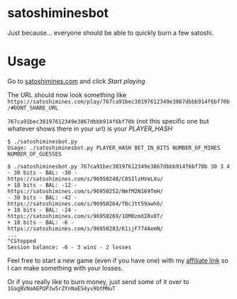 # satoshiminesbot
Just because... everyone should be able to quickly burn a few satoshi.

Usage
=====

Go to [satoshimines.com](https://satoshimines.com/a/Js6e) and click _Start playing_

The URL should now look something like `https://satoshimines.com/play/767ca91bec38197612349e3867dbbb914f6bf70b/#DONT_SHARE_URL`

`767ca91bec38197612349e3867dbbb914f6bf70b` (not this specific one but whatever shows there in your url) is your _PLAYER_HASH_

```
$ ./satoshiminesbot.py 
Usage: ./satoshiminesbot.py PLAYER_HASH BET_IN_BITS NUMBER_OF_MINES NUMBER_OF_GUESSES

$ ./satoshiminesbot.py 767ca91bec38197612349e3867dbbb914f6bf70b 30 3 4
- 30 bits - BAL: -30 - https://satoshimines.com/s/96950248/C8SIlzHVeLXu/
+ 18 bits - BAL: -12 - https://satoshimines.com/s/96950252/NmfM2N169TmH/
- 30 bits - BAL: -42 - https://satoshimines.com/s/96950264/fBcJtt59awh6/
+ 18 bits - BAL: -24 - https://satoshimines.com/s/96950269/1OM0zmXIRx0T/
+ 18 bits - BAL: -6 - https://satoshimines.com/s/96950283/K1ijF774AemN/
...
^CStopped
Session balance: -6 - 3 wins - 2 losses
```


Feel free to start a new game (even if you have one) with my [affiliate link](https://satoshimines.com/a/Js6e) so I can make something with your losses.

Or if you really like to burn money, just send some of it over to `1GagBVNaAEPQPJw5rZYnNaES4yv9btMNuT`
